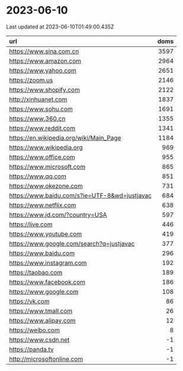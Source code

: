 # 2023-06-10

<!-- BEGIN -->
Last updated at 2023-06-10T01:49:00.435Z

url | doms
:- | -:
https://www.sina.com.cn | 3597
https://www.amazon.com | 2964
https://www.yahoo.com | 2651
https://zoom.us | 2146
https://www.shopify.com | 2122
http://xinhuanet.com | 1837
https://www.sohu.com | 1691
https://www.360.cn | 1355
https://www.reddit.com | 1341
https://en.wikipedia.org/wiki/Main_Page | 1184
https://www.wikipedia.org | 969
https://www.office.com | 955
https://www.microsoft.com | 865
https://www.qq.com | 851
https://www.okezone.com | 731
https://www.baidu.com/s?ie=UTF-8&wd=justjavac | 684
https://www.netflix.com | 638
https://www.jd.com/?country=USA | 597
https://live.com | 446
https://www.youtube.com | 419
https://www.google.com/search?q=justjavac | 377
https://www.baidu.com | 296
https://www.instagram.com | 192
https://taobao.com | 189
https://www.facebook.com | 186
https://www.google.com | 108
https://vk.com | 86
https://www.tmall.com | 26
https://www.alipay.com | 12
https://weibo.com | 8
https://www.csdn.net | -1
https://panda.tv | -1
http://microsoftonline.com | -1
<!-- END -->
